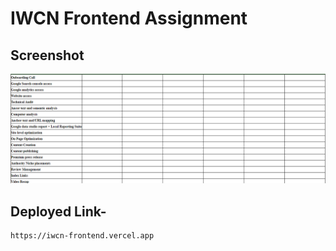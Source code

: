 # IWCN Frontend Assignment

## Screenshot

![sc](<./screenshot/Screenshot%20(381).png>)

## Deployed Link-

    https://iwcn-frontend.vercel.app
